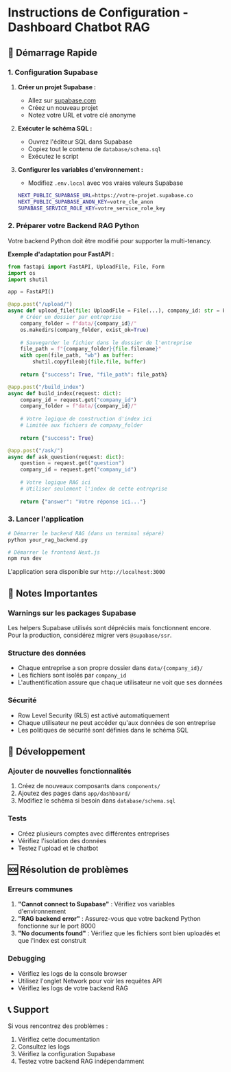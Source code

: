 # Instructions de Configuration - Dashboard Chatbot RAG

## 🚀 Démarrage Rapide

### 1. Configuration Supabase

1. **Créer un projet Supabase :**
   - Allez sur [supabase.com](https://supabase.com)
   - Créez un nouveau projet
   - Notez votre URL et votre clé anonyme

2. **Exécuter le schéma SQL :**
   - Ouvrez l'éditeur SQL dans Supabase
   - Copiez tout le contenu de `database/schema.sql`
   - Exécutez le script

3. **Configurer les variables d'environnement :**
   - Modifiez `.env.local` avec vos vraies valeurs Supabase
   ```bash
   NEXT_PUBLIC_SUPABASE_URL=https://votre-projet.supabase.co
   NEXT_PUBLIC_SUPABASE_ANON_KEY=votre_cle_anon
   SUPABASE_SERVICE_ROLE_KEY=votre_service_role_key
   ```

### 2. Préparer votre Backend RAG Python

Votre backend Python doit être modifié pour supporter la multi-tenancy. 

**Exemple d'adaptation pour FastAPI :**

```python
from fastapi import FastAPI, UploadFile, File, Form
import os
import shutil

app = FastAPI()

@app.post("/upload/")
async def upload_file(file: UploadFile = File(...), company_id: str = Form(...)):
    # Créer un dossier par entreprise
    company_folder = f"data/{company_id}/"
    os.makedirs(company_folder, exist_ok=True)
    
    # Sauvegarder le fichier dans le dossier de l'entreprise
    file_path = f"{company_folder}{file.filename}"
    with open(file_path, "wb") as buffer:
        shutil.copyfileobj(file.file, buffer)
    
    return {"success": True, "file_path": file_path}

@app.post("/build_index")
async def build_index(request: dict):
    company_id = request.get("company_id")
    company_folder = f"data/{company_id}/"
    
    # Votre logique de construction d'index ici
    # Limitée aux fichiers de company_folder
    
    return {"success": True}

@app.post("/ask/")
async def ask_question(request: dict):
    question = request.get("question")
    company_id = request.get("company_id")
    
    # Votre logique RAG ici
    # Utiliser seulement l'index de cette entreprise
    
    return {"answer": "Votre réponse ici..."}
```

### 3. Lancer l'application

```bash
# Démarrer le backend RAG (dans un terminal séparé)
python your_rag_backend.py

# Démarrer le frontend Next.js
npm run dev
```

L'application sera disponible sur `http://localhost:3000`

## 📝 Notes Importantes

### Warnings sur les packages Supabase
Les helpers Supabase utilisés sont dépréciés mais fonctionnent encore. Pour la production, considérez migrer vers `@supabase/ssr`.

### Structure des données
- Chaque entreprise a son propre dossier dans `data/{company_id}/`
- Les fichiers sont isolés par `company_id`
- L'authentification assure que chaque utilisateur ne voit que ses données

### Sécurité
- Row Level Security (RLS) est activé automatiquement
- Chaque utilisateur ne peut accéder qu'aux données de son entreprise
- Les politiques de sécurité sont définies dans le schéma SQL

## 🔧 Développement

### Ajouter de nouvelles fonctionnalités
1. Créez de nouveaux composants dans `components/`
2. Ajoutez des pages dans `app/dashboard/`
3. Modifiez le schéma si besoin dans `database/schema.sql`

### Tests
- Créez plusieurs comptes avec différentes entreprises
- Vérifiez l'isolation des données
- Testez l'upload et le chatbot

## 🆘 Résolution de problèmes

### Erreurs communes
1. **"Cannot connect to Supabase"** : Vérifiez vos variables d'environnement
2. **"RAG backend error"** : Assurez-vous que votre backend Python fonctionne sur le port 8000
3. **"No documents found"** : Vérifiez que les fichiers sont bien uploadés et que l'index est construit

### Debugging
- Vérifiez les logs de la console browser
- Utilisez l'onglet Network pour voir les requêtes API
- Vérifiez les logs de votre backend RAG

## 📞 Support

Si vous rencontrez des problèmes :
1. Vérifiez cette documentation
2. Consultez les logs
3. Vérifiez la configuration Supabase
4. Testez votre backend RAG indépendamment 
